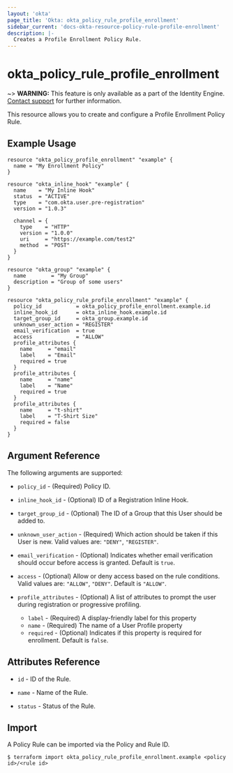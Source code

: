 ```yaml
---
layout: 'okta'
page_title: 'Okta: okta_policy_rule_profile_enrollment'
sidebar_current: 'docs-okta-resource-policy-rule-profile-enrollment'
description: |-
  Creates a Profile Enrollment Policy Rule.
---
```


# okta_policy_rule_profile_enrollment

~> **WARNING:** This feature is only available as a part of the Identity Engine. [Contact support](mailto:dev-inquiries@okta.com) for further information.

This resource allows you to create and configure a Profile Enrollment Policy Rule.

## Example Usage

```hcl
resource "okta_policy_profile_enrollment" "example" {
  name = "My Enrollment Policy"
}

resource "okta_inline_hook" "example" {
  name    = "My Inline Hook"
  status  = "ACTIVE"
  type    = "com.okta.user.pre-registration"
  version = "1.0.3"

  channel = {
    type    = "HTTP"
    version = "1.0.0"
    uri     = "https://example.com/test2"
    method  = "POST"
  }
}

resource "okta_group" "example" {
  name        = "My Group"
  description = "Group of some users"
}

resource "okta_policy_rule_profile_enrollment" "example" {
  policy_id           = okta_policy_profile_enrollment.example.id
  inline_hook_id      = okta_inline_hook.example.id
  target_group_id     = okta_group.example.id
  unknown_user_action = "REGISTER"
  email_verification  = true
  access              = "ALLOW"
  profile_attributes {
    name     = "email"
    label    = "Email"
    required = true
  }
  profile_attributes {
    name     = "name"
    label    = "Name"
    required = true
  }
  profile_attributes {
    name     = "t-shirt"
    label    = "T-Shirt Size"
    required = false
  }
}
```

## Argument Reference

The following arguments are supported:

- `policy_id` - (Required) Policy ID.

- `inline_hook_id` - (Optional) ID of a Registration Inline Hook.

- `target_group_id` - (Optional) The ID of a Group that this User should be added to.

- `unknown_user_action` - (Required) Which action should be taken if this User is new. Valid values are: `"DENY"`, `"REGISTER"`.

- `email_verification` - (Optional) Indicates whether email verification should occur before access is granted. Default is `true`.

- `access` - (Optional) Allow or deny access based on the rule conditions. Valid values are: `"ALLOW"`, `"DENY"`. Default is `"ALLOW"`.

- `profile_attributes` - (Optional) A list of attributes to prompt the user during registration or progressive profiling.

    - `label` - (Required) A display-friendly label for this property
    - `name` - (Required) The name of a User Profile property
    - `required` - (Optional) Indicates if this property is required for enrollment. Default is `false`.
    
## Attributes Reference

- `id` - ID of the Rule.

- `name` - Name of the Rule.

- `status` - Status of the Rule.

## Import

A Policy Rule can be imported via the Policy and Rule ID.

```
$ terraform import okta_policy_rule_profile_enrollment.example <policy id>/<rule id>
```
